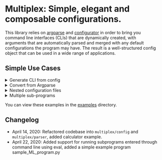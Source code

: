 # Multiplex: Simple, elegant and composable configurations.

This library relies on [argparse](https://docs.python.org/3.8/library/argparse.html) 
and [configurator](https://configurator.readthedocs.io/en/latest/index.html) in order to 
bring you command line interfaces (CLIs) that are dynamically created, with arguments that are 
automatically parsed and merged with any default configurations the program may have. The result 
is a well-structured config object that can be used in a wide range of applications.

## Simple Use Cases

<details>
<summary>Generate CLI from config</summary>
<p>

If you already use a configuration object (dict, string, a yaml file or otherwise), 
you can generate a simple CLI from it. Here's a simple example using flask:

```python
from flask import Flask
from multiplex.parser import Multiplexor

app = Flask(__name__)

m = Multiplexor(dict(app.config))
args = m.get_conf()
app.config.update(args.data)
```

This takes flask's default config, exposes a corresponding CLI that 
let's you override any parameters and then updates these defaults. 
Here's the generated CLI:

```
multiplex\examples> python3 server.py -h
usage: server.py [-h] [--ENV] [--DEBUG] [--TESTING] [--PROPAGATE_EXCEPTIONS]
                 [--PRESERVE_CONTEXT_ON_EXCEPTION] [--SECRET_KEY]
                 [--PERMANENT_SESSION_LIFETIME] [--USE_X_SENDFILE]
                 [--SERVER_NAME] [--APPLICATION_ROOT] [--SESSION_COOKIE_NAME]
                 [--SESSION_COOKIE_DOMAIN] [--SESSION_COOKIE_PATH]
                 [--SESSION_COOKIE_HTTPONLY] [--SESSION_COOKIE_SECURE]
                 [--SESSION_COOKIE_SAMESITE] [--SESSION_REFRESH_EACH_REQUEST]
                 [--MAX_CONTENT_LENGTH] [--SEND_FILE_MAX_AGE_DEFAULT]
                 [--TRAP_BAD_REQUEST_ERRORS] [--TRAP_HTTP_EXCEPTIONS]
                 [--EXPLAIN_TEMPLATE_LOADING] [--PREFERRED_URL_SCHEME]
                 [--JSON_AS_ASCII] [--JSON_SORT_KEYS]
                 [--JSONIFY_PRETTYPRINT_REGULAR] [--JSONIFY_MIMETYPE]
                 [--TEMPLATES_AUTO_RELOAD] [--MAX_COOKIE_SIZE]

optional arguments:
  -h, --help            show this help message and exit

default parameters:
  --ENV                 default is 'production'
  --DEBUG               default is False
  --TESTING             default is False
  --PROPAGATE_EXCEPTIONS
                        default is None
  --PRESERVE_CONTEXT_ON_EXCEPTION
                        default is None
  --SECRET_KEY          default is None
  --PERMANENT_SESSION_LIFETIME
                        default is datetime.timedelta(days=31)
  --USE_X_SENDFILE      default is False
  --SERVER_NAME         default is None
  --APPLICATION_ROOT    default is '/'
  --SESSION_COOKIE_NAME
                        default is 'session'
  --SESSION_COOKIE_DOMAIN
                        default is None
  --SESSION_COOKIE_PATH
                        default is None
  --SESSION_COOKIE_HTTPONLY
                        default is True
  --SESSION_COOKIE_SECURE
                        default is False
  --SESSION_COOKIE_SAMESITE
                        default is None
  --SESSION_REFRESH_EACH_REQUEST
                        default is True
  --MAX_CONTENT_LENGTH
                        default is None
  --SEND_FILE_MAX_AGE_DEFAULT
                        default is datetime.timedelta(seconds=43200)
  --TRAP_BAD_REQUEST_ERRORS
                        default is None
  --TRAP_HTTP_EXCEPTIONS
                        default is False
  --EXPLAIN_TEMPLATE_LOADING
                        default is False
  --PREFERRED_URL_SCHEME
                        default is 'http'
  --JSON_AS_ASCII       default is True
  --JSON_SORT_KEYS      default is True
  --JSONIFY_PRETTYPRINT_REGULAR
                        default is False
  --JSONIFY_MIMETYPE    default is 'application/json'
  --TEMPLATES_AUTO_RELOAD
                        default is None
  --MAX_COOKIE_SIZE     default is 4093
```

The `Multiplexor` constructor can take in a path to a config file, 
a config object (that subclasses a dictionary), or a string.

</p>
</details>

<details>
<summary>Convert from Argparse</summary>
<p>

It is very common to parse arguments with python's `argparse` 
and then pass the resulting `Namespace` as a parameter to a 
function or class. 

Here's a simple example. Say you have a calculator function like so:
```python
def calculator(value1, value2, operation):
    op = getattr(operator, operation)
    result = op(value1, value2)
    print(result)
```

A typical way to run this as a CLI is to define all argparse arguments 
and run calculator like so:

```python
if __name__ == "__main__":
    parser = argparse.ArgumentParser(
        description='Simple Calculator CLI')
    parser.add_argument('operation', type=str, choices=['add', 'sub'],
                        help='what operation to perform')
    parser.add_argument('value1', type=float,
                        help='first value')
    parser.add_argument('value2', type=float,
                        help='second value')
    args = parser.parse_args()
    calculator(**vars(args))
```

_Note_: Notice that using getattr on operator might not be safe as the 
`operation` can be anything? This is fine because the `operation` is actually 
restricted to a few choices by argparse. 

With `multiplex` one can simply create a configuration 
file containing something like the following:

```yaml
argparse:
  - name_or_flags: operation
    choices: [add, sub]
    help: 'what operation to perform'
  - name_or_flags: value1
    type: float
    help: 'first value'
  - name_or_flags: value2
    type: float
    help: 'second value'
```

And replace the whole argparse CLI creation with an automated one:

```python
if __name__ == "__main__":
    from multiplex.parser import Multiplexor

    m = Multiplexor('calculator.yaml')
    args = m.get_conf()
    calculator(**args.data)
```

With this in place, it is now much easier to extend the functionality of 
your calculator application, as any config changes will be mirrored in the CLI.
To add more operations, like say, multiplication and modulus, we can simply
change one line in `calculator.yaml`:

```yaml
choices: [add, sub, mul, mod]
```

</p>
</details>

<details>
<summary>Nested configuration files</summary>
<p>
More to come!
</p>
</details>

<details>
<summary>Multiple sub-programs</summary>
<p>
More to come!
</p>
</details>


You can view these examples in the [examples](examples) directory.  

## Changelog

* April 14, 2020: Refactored codebase into `multiplex/config` and `multiplex/parser`, added calculator example.
* April 22, 2020: Added support for running subprograms entered through command line using eval, added a simple example program   sample_ML_program.py
